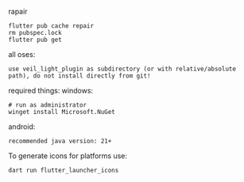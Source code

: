 rapair
```
flutter pub cache repair 
rm pubspec.lock
flutter pub get
```

all oses:
```
use veil_light_plugin as subdirectory (or with relative/absolute path), do not install directly from git!
```

required things:
windows:
```
# run as administrator
winget install Microsoft.NuGet
```

android:
```
recommended java version: 21+
```


To generate icons for platforms use:
```
dart run flutter_launcher_icons
```